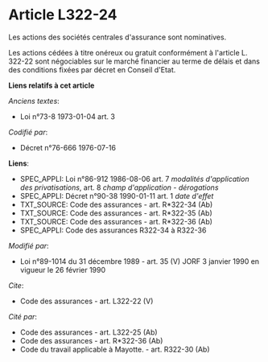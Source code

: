 # Article L322-24

Les actions des sociétés centrales d'assurance sont nominatives. 

Les actions cédées à titre onéreux ou gratuit conformément à l'article L. 322-22 sont négociables sur le marché financier au
terme de délais et dans des conditions fixées par décret en Conseil d'Etat.

**Liens relatifs à cet article**

_Anciens textes_:

  - Loi n°73-8 1973-01-04 art. 3

_Codifié par_:

  - Décret n°76-666 1976-07-16

**Liens**:

  - SPEC_APPLI: Loi n°86-912 1986-08-06 art. 7 *modalités d'application des privatisations*, art. 8 *champ d'application - dérogations*
  - SPEC_APPLI: Décret n°90-38 1990-01-11 art. 1 *date d'effet*
  - TXT_SOURCE: Code des assurances - art. R*322-34 (Ab)
  - TXT_SOURCE: Code des assurances - art. R*322-35 (Ab)
  - TXT_SOURCE: Code des assurances - art. R*322-36 (Ab)
  - SPEC_APPLI: Code des assurances R322-34 à R322-36

_Modifié par_:

  - Loi n°89-1014 du 31 décembre 1989 - art. 35 (V) JORF 3 janvier 1990 en vigueur le 26 février 1990

_Cite_:

  - Code des assurances - art. L322-22 (V)

_Cité par_:

  - Code des assurances - art. L322-25 (Ab)
  - Code des assurances - art. R*322-36 (Ab)
  - Code du travail applicable à Mayotte. - art. R322-30 (Ab)
